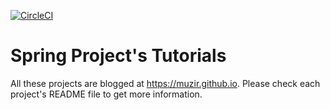 [![CircleCI](https://circleci.com/gh/muzir/softwareLabs/tree/master.svg?style=svg)](https://circleci.com/gh/muzir/softwareLabs/tree/master)

# Spring Project's Tutorials
All these projects are blogged at https://muzir.github.io. 
Please check each project's README file to get more information. 
